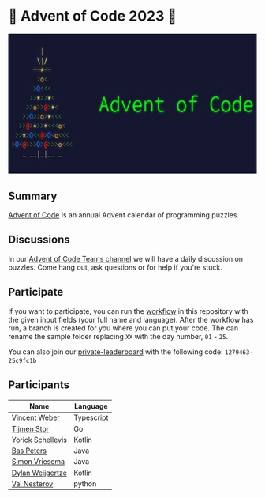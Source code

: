 # 🎄 Advent of Code 2023 🎄

![AoC2022 logo](header.jpeg)

## Summary

[Advent of Code](http://adventofcode.com/) is an annual Advent calendar of programming puzzles.

## Discussions
In our [Advent of Code Teams channel](https://teams.microsoft.com/l/channel/19%3Aa19922f7e4d44bf1b667ce4ed1400606%40thread.skype/Advent%20of%20Code?groupId=211d4c6b-9ca5-4ef6-9849-b6dc4af73f05&tenantId=a6b169f1-592b-4329-8f33-8db8903003c7) we will have a daily discussion on puzzles. Come hang out, ask questions or for help if you're stuck. 

## Participate

If you want to participate, you can run the [workflow](https://github.com/RoyalAholdDelhaize/adventofcode-2023/actions/workflows/add-participant.yml) in this repository with the given input fields (your full name and language). After the workflow has run, a branch is created for you where you can put your code.
The can rename the sample folder replacing `XX` with the day number, `01` - `25`.

You can also join our [private-leaderboard](https://adventofcode.com/2023/leaderboard/private) with the following code: `1279463-25c9fc1b`

## Participants

| Name | Language |
| ---- | -------- |
[Vincent Weber](https://github.com/RoyalAholdDelhaize/adventofcode-2023/tree/vweber/Typescript) | Typescript |
[Tijmen Stor](https://github.com/RoyalAholdDelhaize/adventofcode-2023/tree/tijmenstor/Go) | Go |
[Yorick Schellevis](https://github.com/RoyalAholdDelhaize/adventofcode-2023/tree/KingToadz/Kotlin) | Kotlin |
[Bas Peters](https://github.com/RoyalAholdDelhaize/adventofcode-2023/tree/BasPetersAH/Java) | Java |
[Simon Vriesema](https://github.com/RoyalAholdDelhaize/adventofcode-2023/tree/SimonVriesema/Java) | Java |
[Dylan Weijgertze](https://github.com/RoyalAholdDelhaize/adventofcode-2023/tree/dylanwe/Kotlin) | Kotlin |
[Val Nesterov](https://github.com/RoyalAholdDelhaize/adventofcode-2023/tree/wildvalcom/python) | python |
